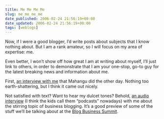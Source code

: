 ```yaml
---
title: Me Me Me Me
slug: me_me_me_me
date_published: 2006-02-24 21:56:19+00:00
date_updated: 2006-02-24 21:56:19+00:00
tags: [weblogs]
---
```

Now, if I were a good blogger, I’d write posts about subjects that I know nothing about. But I am a rank amateur, so I will focus on my area of expertise: me.

Even better, I won’t show off how great I am at writing about myself, I’ll just link to others, in order to demonstrate that I am your one-stop, go-to guy for the latest breaking news and information about me.

First, [an interview with me](http://mahangu.org/2006/02/dots-and-dashes/) that Mahangu did the other day. Nothing too earth-shattering, but I think it came out nicely.

Not satisfied with text? Want to hear my dulcet tones? Behold, [an audio interview](http://blogbusinesssummit.com/2006/02/blog_business_s_16.htm) (I think the kids call them “podcasts” nowadays) with me about the stirring topic of business blogging. It’s a good preview of some of the stuff we’ll be talking about at the [Blog Business Summit](http://www.blogbusinesssummit.com/seminars/).
